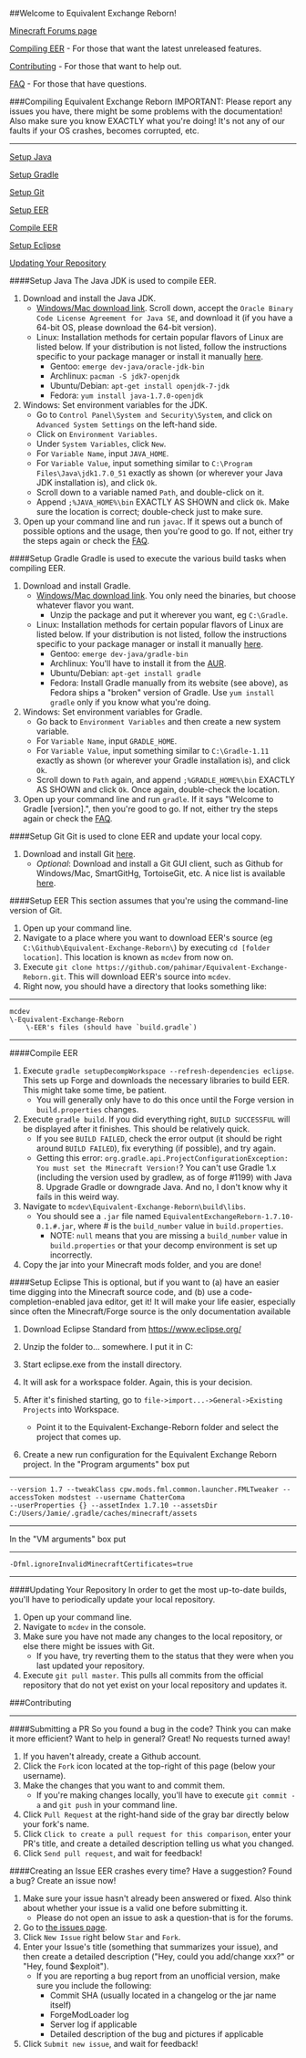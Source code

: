 ##Welcome to Equivalent Exchange Reborn!

[Minecraft Forums page](http://www.minecraftforum.net/forums/mapping-and-modding/minecraft-mods/wip-mods/2174708-wip-equivalent-exchange-reborn)

[Compiling EER](#compiling-equivalent-exchange-reborn) - For those that want the latest unreleased features.

[Contributing](#contributing) - For those that want to help out.

[FAQ](https://github.com/pahimar/Equivalent-Exchange-Reborn/wiki/Frequently-Asked-Questions) - For those that have questions.

###Compiling Equivalent Exchange Reborn
IMPORTANT: Please report any issues you have, there might be some problems with the documentation!
Also make sure you know EXACTLY what you're doing!  It's not any of our faults if your OS crashes, becomes corrupted, etc.
***
[Setup Java](#setup-java)

[Setup Gradle](#setup-gradle)

[Setup Git](#setup-git)

[Setup EER](#setup-eer)

[Compile EER](#compile-eer)

[Setup Eclipse](#setup-eclipse)

[Updating Your Repository](#updating-your-repository)

####Setup Java
The Java JDK is used to compile EER.

1. Download and install the Java JDK.
	* [Windows/Mac download link](http://www.oracle.com/technetwork/java/javase/downloads/jdk7-downloads-1880260.html).  Scroll down, accept the `Oracle Binary Code License Agreement for Java SE`, and download it (if you have a 64-bit OS, please download the 64-bit version).
	* Linux: Installation methods for certain popular flavors of Linux are listed below.  If your distribution is not listed, follow the instructions specific to your package manager or install it manually [here](http://www.oracle.com/technetwork/java/javase/downloads/jdk7-downloads-1880260.html).
		* Gentoo: `emerge dev-java/oracle-jdk-bin`
		* Archlinux: `pacman -S jdk7-openjdk`
		* Ubuntu/Debian: `apt-get install openjdk-7-jdk`
		* Fedora: `yum install java-1.7.0-openjdk`
2. Windows: Set environment variables for the JDK.
    * Go to `Control Panel\System and Security\System`, and click on `Advanced System Settings` on the left-hand side.
    * Click on `Environment Variables`.
    * Under `System Variables`, click `New`.
    * For `Variable Name`, input `JAVA_HOME`.
    * For `Variable Value`, input something similar to `C:\Program Files\Java\jdk1.7.0_51` exactly as shown (or wherever your Java JDK installation is), and click `Ok`.
    * Scroll down to a variable named `Path`, and double-click on it.
    * Append `;%JAVA_HOME%\bin` EXACTLY AS SHOWN and click `Ok`.  Make sure the location is correct; double-check just to make sure.
3. Open up your command line and run `javac`.  If it spews out a bunch of possible options and the usage, then you're good to go.  If not, either try the steps again or check the [FAQ](https://github.com/pahimar/Equivalent-Exchange-Reborn/wiki/Frequently-Asked-Questions).

####Setup Gradle
Gradle is used to execute the various build tasks when compiling EER.

1. Download and install Gradle.
	* [Windows/Mac download link](http://www.gradle.org/downloads).  You only need the binaries, but choose whatever flavor you want.
		* Unzip the package and put it wherever you want, eg `C:\Gradle`.
	* Linux: Installation methods for certain popular flavors of Linux are listed below.  If your distribution is not listed, follow the instructions specific to your package manager or install it manually [here](http://www.gradle.org/downloads).
		* Gentoo: `emerge dev-java/gradle-bin`
		* Archlinux: You'll have to install it from the [AUR](https://aur.archlinux.org/packages/gradle).
		* Ubuntu/Debian: `apt-get install gradle`
		* Fedora: Install Gradle manually from its website (see above), as Fedora ships a "broken" version of Gradle.  Use `yum install gradle` only if you know what you're doing.
2. Windows: Set environment variables for Gradle.
	* Go back to `Environment Variables` and then create a new system variable.
	* For `Variable Name`, input `GRADLE_HOME`.
	* For `Variable Value`, input something similar to `C:\Gradle-1.11` exactly as shown (or wherever your Gradle installation is), and click `Ok`.
	* Scroll down to `Path` again, and append `;%GRADLE_HOME%\bin` EXACTLY AS SHOWN and click `Ok`.  Once again, double-check the location.
3. Open up your command line and run `gradle`.  If it says "Welcome to Gradle [version].", then you're good to go.  If not, either try the steps again or check the [FAQ](https://github.com/pahimar/Equivalent-Exchange-Reborn/wiki/Frequently-Asked-Questions).

####Setup Git
Git is used to clone EER and update your local copy.

1. Download and install Git [here](http://git-scm.com/download/).
	* *Optional*: Download and install a Git GUI client, such as Github for Windows/Mac, SmartGitHg, TortoiseGit, etc.  A nice list is available [here](http://git-scm.com/downloads/guis).

####Setup EER
This section assumes that you're using the command-line version of Git.

1. Open up your command line.
2. Navigate to a place where you want to download EER's source (eg `C:\Github\Equivalent-Exchange-Reborn\`) by executing `cd [folder location]`.  This location is known as `mcdev` from now on.
3. Execute `git clone https://github.com/pahimar/Equivalent-Exchange-Reborn.git`.  This will download EER's source into `mcdev`.
4. Right now, you should have a directory that looks something like:

***
	mcdev
	\-Equivalent-Exchange-Reborn
		\-EER's files (should have `build.gradle`)
***

####Compile EER
1. Execute `gradle setupDecompWorkspace --refresh-dependencies eclipse`. This sets up Forge and downloads the necessary libraries to build EER.  This might take some time, be patient.
	* You will generally only have to do this once until the Forge version in `build.properties` changes.
2. Execute `gradle build`. If you did everything right, `BUILD SUCCESSFUL` will be displayed after it finishes.  This should be relatively quick.
    * If you see `BUILD FAILED`, check the error output (it should be right around `BUILD FAILED`), fix everything (if possible), and try again.
	* Getting this error:
		`org.gradle.api.ProjectConfigurationException: You must set the Minecraft Version!`?
		You can't use Gradle 1.x (including the version used by gradlew, as of forge #1199) with Java 8.  Upgrade Gradle or downgrade Java.
		And no, I don't know why it fails in this weird way.
3. Navigate to `mcdev\Equivalent-Exchange-Reborn\build\libs`.
    *  You should see a `.jar` file named `EquivalentExchangeReborn-1.7.10-0.1.#.jar`, where # is the `build_number` value in `build.properties`.
		* NOTE: `null` means that you are missing a `build_number` value in `build.properties` or that your decomp environment is set up incorrectly.
4. Copy the jar into your Minecraft mods folder, and you are done!

####Setup Eclipse
This is optional, but if you want to 
(a) have an easier time digging into the Minecraft source code, and
(b) use a code-completion-enabled java editor, get it! It will make your life easier, especially since often the Minecraft/Forge source is the only documentation available

1. Download Eclipse Standard from https://www.eclipse.org/

2. Unzip the folder to... somewhere.  I put it in C:

3. Start eclipse.exe from the install directory.

4. It will ask for a workspace folder.  Again, this is your decision.

5. After it's finished starting, go to `file->import...->General->Existing Projects` into Workspace.
	* Point it to the Equivalent-Exchange-Reborn folder and select the project that comes up.

6. Create a new run configuration for the Equivalent Exchange Reborn project.  In the "Program arguments" box put
***
	--version 1.7 --tweakClass cpw.mods.fml.common.launcher.FMLTweaker --accessToken modstest --username ChatterComa
	--userProperties {} --assetIndex 1.7.10 --assetsDir C:/Users/Jamie/.gradle/caches/minecraft/assets
***
In the "VM arguments" box put
***
	-Dfml.ignoreInvalidMinecraftCertificates=true
***
 
####Updating Your Repository
In order to get the most up-to-date builds, you'll have to periodically update your local repository.

1. Open up your command line.
2. Navigate to `mcdev` in the console.
3. Make sure you have not made any changes to the local repository, or else there might be issues with Git.
	* If you have, try reverting them to the status that they were when you last updated your repository.
4. Execute `git pull master`.  This pulls all commits from the official repository that do not yet exist on your local repository and updates it.

###Contributing
***
####Submitting a PR
So you found a bug in the code?  Think you can make it more efficient?  Want to help in general?  Great!  No requests turned away!

1. If you haven't already, create a Github account.
2. Click the `Fork` icon located at the top-right of this page (below your username).
3. Make the changes that you want to and commit them.
	* If you're making changes locally, you'll have to execute `git commit -a` and `git push` in your command line.
4. Click `Pull Request` at the right-hand side of the gray bar directly below your fork's name.
5. Click `Click to create a pull request for this comparison`, enter your PR's title, and create a detailed description telling us what you changed.
6. Click `Send pull request`, and wait for feedback!

####Creating an Issue
EER crashes every time?  Have a suggestion?  Found a bug?  Create an issue now!

1. Make sure your issue hasn't already been answered or fixed.  Also think about whether your issue is a valid one before submitting it.
	* Please do not open an issue to ask a question-that is for the forums.
2. Go to [the issues page](http://github.com/multiplemonomials/Equivalent-Exchange-Reborn/issues).
3. Click `New Issue` right below `Star` and `Fork`.
4. Enter your Issue's title (something that summarizes your issue), and then create a detailed description ("Hey, could you add/change xxx?" or "Hey, found $exploit").
	* If you are reporting a bug report from an unofficial version, make sure you include the following:
		* Commit SHA (usually located in a changelog or the jar name itself)
		* ForgeModLoader log
		* Server log if applicable
		* Detailed description of the bug and pictures if applicable
5. Click `Submit new issue`, and wait for feedback!
